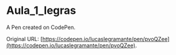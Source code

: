 # Aula_1_legras

A Pen created on CodePen.

Original URL: [https://codepen.io/lucaslegramante/pen/pvoQZee](https://codepen.io/lucaslegramante/pen/pvoQZee).

